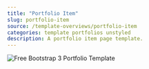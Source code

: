 ```yaml
---
title: "Portfolio Item"
slug: portfolio-item
source: /template-overviews/portfolio-item
categories: template portfolios unstyled
description: A portfolio item page template.
---
```


<img src="http://sbootstrap.layoutschoolc.netdna-cdn.com/assets/img/templates/portfolio-item.jpg" class="img-responsive" alt="Free Bootstrap 3 Portfolio Template">